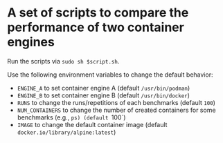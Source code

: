# A set of scripts to compare the performance of two container engines

Run the scripts via `sudo sh $script.sh`.

Use the following environment variables to change the default behavior:
* `ENGINE_A` to set container engine A (default `/usr/bin/podman`)
* `ENGINE_B` to set container engine B (default `/usr/bin/docker`)
* `RUNS` to change the runs/repetitions of each benchmarks (default `100`)
* `NUM_CONTAINERS` to change the number of created containers for some benchmarks (e.g., `ps) (default `100`)
* `IMAGE` to change the default container image (default `docker.io/library/alpine:latest`)
